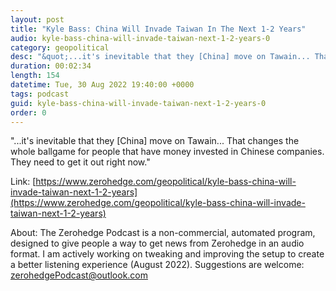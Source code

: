 ```yaml
---
layout: post
title: "Kyle Bass: China Will Invade Taiwan In The Next 1-2 Years"
audio: kyle-bass-china-will-invade-taiwan-next-1-2-years-0
category: geopolitical
desc: "&quot;...it's inevitable that they [China] move on Tawain... That changes the whole ballgame for people that have money invested in Chinese companies. They need to get it out right now.&quot;"
duration: 00:02:34
length: 154
datetime: Tue, 30 Aug 2022 19:40:00 +0000
tags: podcast
guid: kyle-bass-china-will-invade-taiwan-next-1-2-years-0
order: 0
---
```

&quot;...it's inevitable that they [China] move on Tawain... That changes the whole ballgame for people that have money invested in Chinese companies. They need to get it out right now.&quot;

Link: [https://www.zerohedge.com/geopolitical/kyle-bass-china-will-invade-taiwan-next-1-2-years](https://www.zerohedge.com/geopolitical/kyle-bass-china-will-invade-taiwan-next-1-2-years)

About: The Zerohedge Podcast is a non-commercial, automated program, designed to give people a way to get news from Zerohedge in an audio format.  I am actively working on tweaking and improving the setup to create a better listening experience (August 2022).  Suggestions are welcome: [zerohedgePodcast@outlook.com](mailto:zerohedgePodcast@outlook.com)